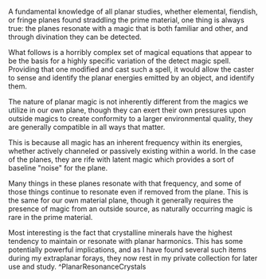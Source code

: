 A fundamental knowledge of all planar studies, whether elemental, fiendish, or fringe planes found straddling the prime material, one thing is always true: the planes resonate with a magic that is both familiar and other, and through divination they can be detected.

What follows is a horribly complex set of magical equations that appear to be the basis for a highly specific variation of the detect magic spell. Providing that one modified and cast such a spell, it would allow the caster to sense and identify the planar energies emitted by an object, and identify them.

The nature of planar magic is not inherently different from the magics we utilize in our own plane, though they can exert their own pressures upon outside magics to create conformity to a larger environmental quality, they are generally compatible in all ways that matter.

This is because all magic has an inherent frequency within its energies, whether actively channeled or passively existing within a world. In the case of the planes, they are rife with latent magic which provides a sort of baseline "noise" for the plane.

Many things in these planes resonate with that frequency, and some of those things continue to resonate even if removed from the plane. This is the same for our own material plane, though it generally requires the presence of magic from an outside source, as naturally occurring magic is rare in the prime material.

Most interesting is the fact that crystalline minerals have the highest tendency to maintain or resonate with planar harmonics. This has some potentially powerful implications, and as I have found several such items during my extraplanar forays, they now rest in my private collection for later use and study.
^PlanarResonanceCrystals